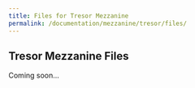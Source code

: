 ```yaml
---
title: Files for Tresor Mezzanine
permalink: /documentation/mezzanine/tresor/files/
---
```

## Tresor Mezzanine Files

Coming soon...

